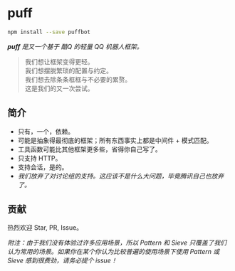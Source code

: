 # puff

```sh
npm install --save puffbot
```

***puff** 是又一个基于 酷Q 的轻量 QQ 机器人框架。*

> 我们想让框架变得更轻。  
> 我们想摆脱繁琐的配置与约定。  
> 我们想去除条条框框与不必要的累赘。  
> 这是我们的又一次尝试。

## 简介

- 只有，一个，依赖。
- 可能是抽象得最彻底的框架；所有东西事实上都是中间件 + 模式匹配。
- 工具函数可能比其他框架更多些，省得你自己写了。
- 只支持 HTTP。
- 支持会话，是的。
- *我们放弃了对讨论组的支持。这应该不是什么大问题，毕竟腾讯自己也放弃了。*

## 贡献
热烈欢迎 Star, PR, Issue。

*附注：由于我们没有体验过许多应用场景，所以 Pattern 和 Sieve 只覆盖了我们认为常用的场景。如果你在某个你认为比较普遍的使用场景下使用 Pattern 或 Sieve 感到很费劲，请务必提个 issue！*
